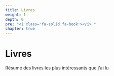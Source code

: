 ```yaml
---
title: Livres
weight: 1
depth: 0
pre: "<i class='fa-solid fa-book'></i> "
chapter: true
---
```


# Livres

Résumé des livres les plus intéressants que j'ai lu